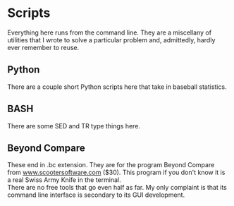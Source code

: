 # Scripts
Everything here runs from the command line.  They are a miscellany of utilities that I wrote to solve a particular problem and, admittedly, hardly ever remember to reuse.

## Python 
There are a couple short Python scripts here that take in baseball statistics.

## BASH
There are some SED and TR type things here.

## Beyond Compare
These end in .bc extension.  They are for the program Beyond Compare from www.scootersoftware.com ($30).  This program if you don't know it is a real Swiss Army Knife in the terminal.  
There are no free tools that go even half as far.  My only complaint is that its command line interface is secondary to its GUI development.   
